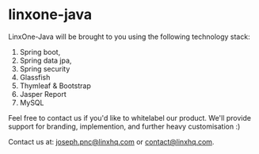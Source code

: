 # linxone-java

LinxOne-Java will be brought to you using the following technology stack:

1. Spring boot, 
2. Spring data jpa, 
3. Spring security
4. Glassfish
5. Thymleaf & Bootstrap
6. Jasper Report
7. MySQL

Feel free to contact us if you'd like to whitelabel our product. We'll provide support for branding, implemention, and further heavy customisation :)

Contact us at: joseph.pnc@linxhq.com or contact@linxhq.com.
